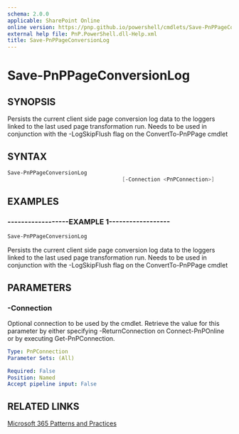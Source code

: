 ```yaml
---
schema: 2.0.0
applicable: SharePoint Online
online version: https://pnp.github.io/powershell/cmdlets/Save-PnPPageConversionLog.html
external help file: PnP.PowerShell.dll-Help.xml
title: Save-PnPPageConversionLog
---
```

 
# Save-PnPPageConversionLog

## SYNOPSIS
Persists the current client side page conversion log data to the loggers linked to the last used page transformation run. Needs to be used in conjunction with the -LogSkipFlush flag on the ConvertTo-PnPPage cmdlet

## SYNTAX 

```powershell
Save-PnPPageConversionLog 
                                    [-Connection <PnPConnection>]
```

## EXAMPLES

### ------------------EXAMPLE 1------------------
```powershell
Save-PnPPageConversionLog
```

Persists the current client side page conversion log data to the loggers linked to the last used page transformation run. Needs to be used in conjunction with the -LogSkipFlush flag on the ConvertTo-PnPPage cmdlet

## PARAMETERS

### -Connection
Optional connection to be used by the cmdlet. Retrieve the value for this parameter by either specifying -ReturnConnection on Connect-PnPOnline or by executing Get-PnPConnection.

```yaml
Type: PnPConnection
Parameter Sets: (All)

Required: False
Position: Named
Accept pipeline input: False
```

## RELATED LINKS

[Microsoft 365 Patterns and Practices](https://aka.ms/m365pnp)

